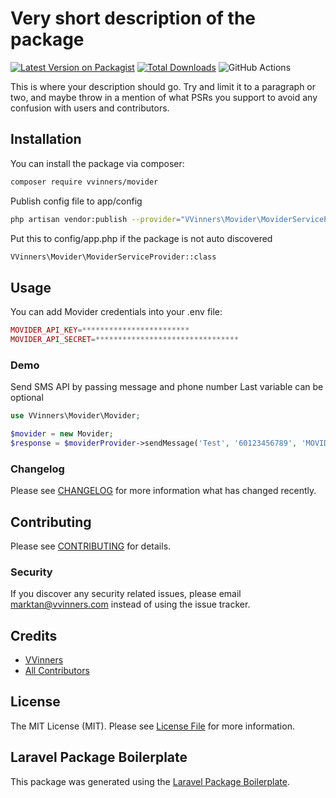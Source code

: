 # Very short description of the package

[![Latest Version on Packagist](https://img.shields.io/packagist/v/vvinners/movider.svg?style=flat-square)](https://packagist.org/packages/vvinners/movider)
[![Total Downloads](https://img.shields.io/packagist/dt/vvinners/movider.svg?style=flat-square)](https://packagist.org/packages/vvinners/movider)
![GitHub Actions](https://github.com/vvinners/movider/actions/workflows/main.yml/badge.svg)

This is where your description should go. Try and limit it to a paragraph or two, and maybe throw in a mention of what PSRs you support to avoid any confusion with users and contributors.

## Installation

You can install the package via composer:

```bash
composer require vvinners/movider
```

Publish config file to app/config

```bash
php artisan vendor:publish --provider="VVinners\Movider\MoviderServiceProvider" --tag=config
```

Put this to config/app.php if the package is not auto discovered

```bash
VVinners\Movider\MoviderServiceProvider::class
```

## Usage

You can add Movider credentials into your .env file: 

```php
MOVIDER_API_KEY=************************
MOVIDER_API_SECRET=********************************
```

### Demo

Send SMS API by passing message and phone number
Last variable can be optional

```php
use VVinners\Movider\Movider;

$movider = new Movider;
$response = $moviderProvider->sendMessage('Test', '60123456789', 'MOVIDER');
```

### Changelog

Please see [CHANGELOG](CHANGELOG.md) for more information what has changed recently.

## Contributing

Please see [CONTRIBUTING](CONTRIBUTING.md) for details.

### Security

If you discover any security related issues, please email marktan@vvinners.com instead of using the issue tracker.

## Credits

-   [VVinners](https://github.com/vvinners)
-   [All Contributors](../../contributors)

## License

The MIT License (MIT). Please see [License File](LICENSE.md) for more information.

## Laravel Package Boilerplate

This package was generated using the [Laravel Package Boilerplate](https://laravelpackageboilerplate.com).
